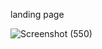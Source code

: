 landing page 

![Screenshot (550)](https://user-images.githubusercontent.com/52482256/150700202-7221d4ac-6709-4e4e-a95c-cb78e1f0de37.png)
